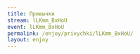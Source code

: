 ```yaml
---
title: Привычки
stream: lLKmm_BxHoU
event: lLKmm_BxHoU
permalink: /enjoy/privychki/lLKmm_BxHoU/
layout: enjoy
---
```

